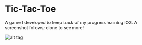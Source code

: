 # Tic-Tac-Toe

A game I developed to keep track of my progress learning iOS. A screenshot follows; clone to see more! 

![alt tag](http://imgur.com/YcbWDcU.png)
